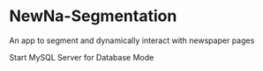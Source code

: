 # NewNa-Segmentation
An app to segment and dynamically interact with newspaper pages

Start MySQL Server for Database Mode

